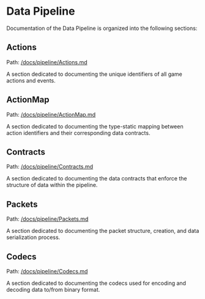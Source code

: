 # Data Pipeline

Documentation of the Data Pipeline is organized into the following sections:

## Actions
Path: [/docs/pipeline/Actions.md](/docs/pipeline/Actions.md)

A section dedicated to documenting the unique identifiers of all game actions and events.

## ActionMap
Path: [/docs/pipeline/ActionMap.md](/docs/pipeline/ActionMap.md)

A section dedicated to documenting the type-static mapping
between action identifiers and their corresponding data contracts.

## Contracts
Path: [/docs/pipeline/Contracts.md](/docs/pipeline/Contracts.md)

A section dedicated to documenting the data contracts that enforce the structure of data within the pipeline.

## Packets
Path: [/docs/pipeline/Packets.md](/docs/pipeline/Packets.md)

A section dedicated to documenting the packet structure, creation, and data serialization process.

## Codecs
Path: [/docs/pipeline/Codecs.md](/docs/pipeline/Codecs.md)

A section dedicated to documenting the codecs used for encoding and decoding data to/from binary format.